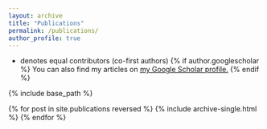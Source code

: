 ```yaml
---
layout: archive
title: "Publications"
permalink: /publications/
author_profile: true
---
```

* denotes equal contributors (co-first authors)
{% if author.googlescholar %}
  You can also find my articles on <u><a href="{{author.googlescholar}}">my Google Scholar profile</a>.</u>
{% endif %}

{% include base_path %}

{% for post in site.publications reversed %}
  {% include archive-single.html %}
{% endfor %}
